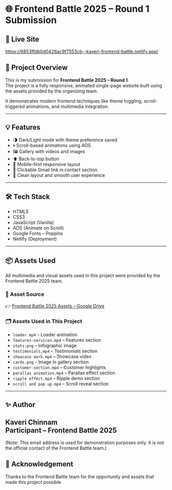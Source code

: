# 🌐 Frontend Battle 2025 – Round 1 Submission

## 🚀 Live Site
https://6853ffdb0d0426ac9f7553cb--kaveri-frontend-battle.netlify.app/

## 📌 Project Overview
This is my submission for **Frontend Battle 2025 – Round 1**.  
The project is a fully responsive, animated single-page website built using the assets provided by the organizing team.

It demonstrates modern frontend techniques like theme toggling, scroll-triggered animations, and multimedia integration.

---
## 💡 Features
- 🌗 Dark/Light mode with theme preference saved
- 🌀 Scroll-based animations using AOS
- 🖼️ Gallery with videos and images
- ⬆️ Back-to-top button
- 📱 Mobile-first responsive layout
- 📧 Clickable Gmail link in contact section
- 🧠 Clean layout and smooth user experience
---
## 🛠 Tech Stack
- HTML5
- CSS3
- JavaScript (Vanilla)
- AOS (Animate on Scroll)
- Google Fonts – Poppins
- Netlify (Deployment)
---
## 📦 Assets Used
All multimedia and visual assets used in this project were provided by the Frontend Battle 2025 team.
### 🔗 Asset Source
👉 [Frontend Battle 2025 Assets – Google Drive](https://drive.google.com/drive/folders/11bKBEmKPnk3CEuGB_L2DuuQSOJrmDiMo)

### 🗂️ Assets Used in This Project

- `loader.mp4` – Loader animation
- `features-services.mp4` – Features section
- `stats.png` – Infographic image
- `testimonials.mp4` – Testimonials section
- `showcase work.mp4` – Showcase video
- `cards.png` – Image in gallery section
- `customer-section.mp4` – Customer highlights
- `parallax animation.mp4` – Parallax effect section
- `ripple effect.mp4` – Ripple demo section
- `scroll and pop up.mp4` – Scroll reveal section
---
## ✨ Author
**Kaveri Chinnam**  
Participant – Frontend Battle 2025  
---
(Note: This email address is used for demonstration purposes only. It is not the official contact of the Frontend Battle team.)

## 📣 Acknowledgement
Thanks to the Frontend Battle team for the opportunity and assets that made this project possible.

